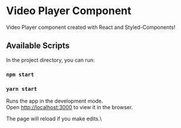# Video Player Component

Video Player component created with React and Styled-Components!

## Available Scripts

In the project directory, you can run:

### `npm start`

### `yarn start`

Runs the app in the development mode.\
Open [http://localhost:3000](http://localhost:3000) to view it in the browser.

The page will reload if you make edits.\
